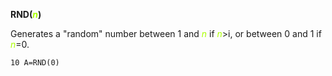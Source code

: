 **RND(<span style="color:#AAFF00;">*n*</span>)**

Generates a "random" number between 1 and <span style="color:#AAFF00;">*n*</span> if <span style="color:#AAFF00;">*n*</span>>i, or between 0 and 1 if <span style="color:#AAFF00;">*n*</span>=0.

```ecb2
10 A=RND(0)
```

